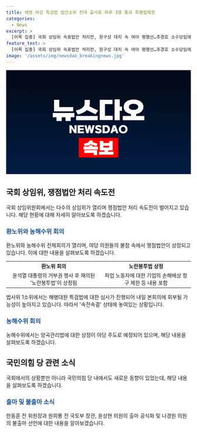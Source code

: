 ```yaml
---
title: 해병 여성 특검법 법안소위 전대 출사표 하루 3명 통과 특별법제정
categories:
  - News
excerpt: >
  [이목 집중] 국회 상임위 속표법안 처리전, 원구성 대치 속 여야 평행선…추경호 소수당임에도 책임감, 타협안 제안 vs 박찬대 상임위원장 번갈아가면 생각도 안 되는 소리, 국민의힘 3차 당권 경쟁 예고…한동훈 출마 선언 일정 공식화, 원희룡·윤상현 출마 공식화·김재섭 불출마 선언, 나경원 당 주인 없으면 누가 이용하고 가나 발언 논란. 현재 상황 전개 중.
feature_text: >
  [이목 집중] 국회 상임위 속표법안 처리전, 원구성 대치 속 여야 평행선…추경호 소수당임에도 책임감, 타협안 제안 vs 박찬대 상임위원장 번갈아가면 생각도 안 되는 소리, 국민의힘 3차 당권 경쟁 예고…한동훈 출마 선언 일정 공식화, 원희룡·윤상현 출마 공식화·김재섭 불출마 선언, 나경원 당 주인 없으면 누가 이용하고 가나 발언 논란. 현재 상황 전개 중.
image: '/assets/img/newsdao_breakingnews.jpg'
---
```


<p><img src="/assets/img/newsdao_breakingnews.jpg" alt="koreaapp 속보" /></p>

<h2 data-ke-size="size26">국회 상임위, 쟁점법안 처리 속도전</h2>

<p data-ke-size="size16">국회 상임위원회에서는 다수의 상임위가 열리며 쟁점법안 처리 속도전이 벌어지고 있습니다. 해당 현황에 대해 자세히 알아보도록 하겠습니다.</p>

<h3><span style="color: #1a5490;">환노위와 농해수위 회의</span></h3>

<p data-ke-size="size16">환노위와 농해수위 전체회의가 열리며, 여당 의원들의 불참 속에서 쟁점법안이 상정되고 있습니다. 이에 대한 내용을 살펴보도록 하겠습니다.</p>

<table>
    <tr>
        <td style="text-align: center; height: 17px;"><b>환노위 회의</b></td>
        <td style="text-align: center; height: 17px;"><b>노란봉투법 상정</b></td>
    </tr>
    <tr>
        <td style="text-align: center; height: 17px;">윤석열 대통령의 거부권 행사 후 재의된 '노란봉투법'이 상정됨</td>
        <td style="text-align: center; height: 17px;">파업 노동자에 대한 기업의 손해배상 청구 제한 등 내용 포함</td>
    </tr>
</table>

<p data-ke-size="size16">법사위 1소위에서는 해병대원 특검법에 대한 심사가 진행되어 내일 본회의에 회부될 가능성이 높아지고 있습니다. 따라서 '속전속결' 상태에 놓여있는 상황입니다.</p>

<h3><span style="color: #1a5490;">농해수위 회의</span></h3>

<p data-ke-size="size16">농해수위에서는 양곡관리법에 대한 상정이 야당 주도로 예정되어 있으며, 해당 내용을 살펴보도록 하겠습니다.</p>

<h2 data-ke-size="size26">국민의힘 당 관련 소식</h2>

<p data-ke-size="size16">국회에서의 상황뿐만 아니라 국민의힘 당 내에서도 새로운 동향이 있었는데, 해당 내용을 살펴보도록 하겠습니다.</p>

<h3><span style="color: #1a5490;">출마 및 불출마 소식</span></h3>

<p data-ke-size="size16">한동훈 전 위원장과 원희룡 전 국토부 장관, 윤상현 의원의 출마 공식화 및 나경원 의원의 불출마 선언에 대한 내용을 알아보겠습니다.</p>

